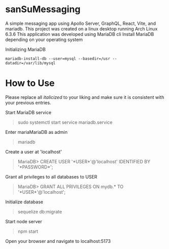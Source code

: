 # sanSuMessaging

A simple messaging app using Apollo Server, GraphQL, React, Vite, and mariadb.
This project was created on a linux desktop running Arch Linux 6.3.6
This application was developed using MariaDB cli
Install MariaDB depending on your operating system

Initializing MariaDB

```
mariadb-install-db --user=mysql --basedir=/usr --datadir=/var/lib/mysql
```

# How to Use

Please replace all _italicized_ to your liking and make sure it is consistent with your previous entries.

Start MariaDB service

> sudo systemctl start service mariadb.service

Enter mariaMariaDB as admin

> mariadb

Create a user at 'localhost'

> MariaDB> CREATE USER '\*USER\*'@'localhost' IDENTIFIED BY '\*PASSWORD\*';

Grant all privileges to all databases to USER

> MariaDB> GRANT ALL PRIVILEGES ON mydb.\* TO '\*USER\*'@'localhost';

Initialize database

> sequelize db:migrate

Start node server

> npm start

Open your browser and navigate to localhost:5173
